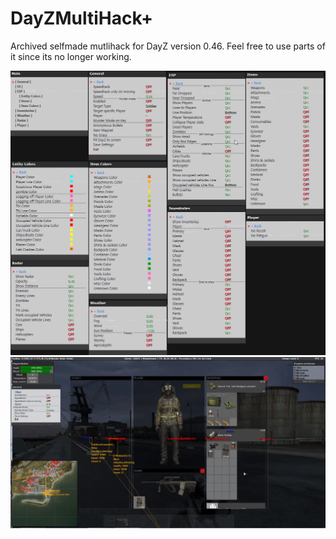 # DayZMultiHack+
Archived selfmade mutlihack for DayZ version 0.46. 
Feel free to use parts of it since its no longer working.

![Menus](https://github.com/SuRTaiNx3/DayZMultiHack/blob/master/screenshot.png?raw=true)
![Running](https://github.com/SuRTaiNx3/DayZMultiHack/blob/master/screenshot_2.png?raw=true)
